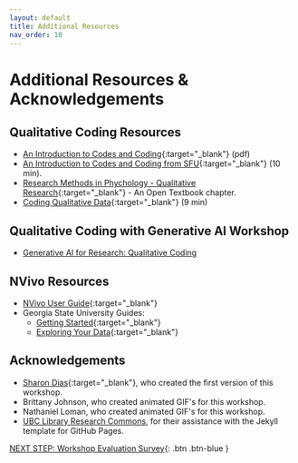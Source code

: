 ```yaml
---
layout: default
title: Additional Resources
nav_order: 10
---
```

# Additional Resources & Acknowledgements

## Qualitative Coding Resources

- [An Introduction to Codes and Coding](https://www.sagepub.com/sites/default/files/upm-binaries/24614_01_Saldana_Ch_01.pdf){:target="_blank"} (pdf)
- [An Introduction to Codes and Coding from SFU](https://www.sfu.ca/~palys/Saldana-CodingManualForQualResearch-IntroToCodes&Coding.pdf){:target="_blank"} (10 min).
- [Research Methods in Phychology - Qualitative Research](https://opentextbc.ca/researchmethods/chapter/qualitative-research/){:target="_blank"} - An Open Textbook chapter.
- [Coding Qualitative Data](https://www.youtube.com/watch?v=lYzhgMZii3o){:target="_blank"} (9 min)

## Qualitative Coding with Generative AI Workshop

- [Generative AI for Research: Qualitative Coding](https://uviclibraries.github.io/genai-research-tools-adv/5-qual-coding.html#generative-ai-for-research-qualitative-coding)

## NVivo Resources

- [NVivo User Guide](https://www.qsrinternational.com/nvivo-qualitative-data-analysis-software/support-services/nvivo-help){:target="_blank"}
- Georgia State University Guides:
  - [Getting Started](https://research.library.gsu.edu/ld.php?content_id=43073472){:target="_blank"}
  - [Exploring Your Data](https://research.library.gsu.edu/ld.php?content_id=43239598){:target="_blank"}

## Acknowledgements

- [Sharon Dias](https://www.linkedin.com/in/sharonddias){:target="_blank"}, who created the first version of this workshop.
- Brittany Johnson, who created animated GIF's for this workshop.
- Nathaniel Loman, who created animated GIF's for this workshop.
- [UBC Library Research Commons](https://github.com/ubc-library-rc/), for their assistance with the Jekyll template for GitHub Pages.

[NEXT STEP: Workshop Evaluation Survey](workshop-survey.html){: .btn .btn-blue }
